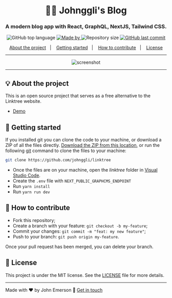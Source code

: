 <h1 align="center">🙇‍♂️ Johnggli's Blog</h1>
<h3 align="center">A modern blog app with React, GraphQL, NextJS, Tailwind CSS.</h3>

<p align="center">
  <img alt="GitHub top language" src="https://img.shields.io/github/languages/top/johnggli/johnggli-blog?color=04D361&labelColor=000000">
  
  <a href="https://www.linkedin.com/in/johnggli/">
    <img alt="Made by" src="https://img.shields.io/static/v1?label=made%20by&message=John%20Emerson&color=04D361&labelColor=000000">
  </a>
  
  <img alt="Repository size" src="https://img.shields.io/github/repo-size/johnggli/johnggli-blog?color=04D361&labelColor=000000">
  
  <a href="https://github.com/johnggli/johnggli-blog/commits/master">
    <img alt="GitHub last commit" src="https://img.shields.io/github/last-commit/johnggli/johnggli-blog?color=04D361&labelColor=000000">
  </a>
</p>

<p align="center">
  <a href="#-about-the-project">About the project</a>&nbsp;&nbsp;&nbsp;|&nbsp;&nbsp;&nbsp;
  <a href="#-getting-started">Getting started</a>&nbsp;&nbsp;&nbsp;|&nbsp;&nbsp;&nbsp;
  <a href="#-how-to-contribute">How to contribute</a>&nbsp;&nbsp;&nbsp;|&nbsp;&nbsp;&nbsp;
  <a href="#-license">License</a>
</p>

---

<p align="center">
  <img alt="screenshot" src="screenshot.png">
</p>

---

## 💡 About the project

This is an open source project that serves as a free alternative to the Linktree website.
- [Demo](https://johnggli.github.io/linktree)

## 🚀 Getting started

If you installed git you can clone the code to your machine, or download a ZIP of all the files directly.
[Download the ZIP from this location](https://github.com/johnggli/linktree/archive/master.zip), or run the following [git](https://git-scm.com/downloads) command to clone the files to your machine:
```bash
git clone https://github.com/johnggli/linktree
```
- Once the files are on your machine, open the _linktree_ folder in [Visual Studio Code](https://code.visualstudio.com/).
- Create the `.env` file with `NEXT_PUBLIC_GRAPHCMS_ENDPOINT`
- Run `yarn install`
- Run `yarn run dev`

## 🤔 How to contribute

- Fork this repository;
- Create a branch with your feature: `git checkout -b my-feature`;
- Commit your changes: `git commit -m "feat: my new feature"`;
- Push to your branch: `git push origin my-feature`.

Once your pull request has been merged, you can delete your branch.

## 📝 License

This project is under the MIT license. See the [LICENSE](LICENSE) file for more details.

---

Made with ❤️ by John Emerson :wave: [Get in touch](https://johnggli.github.io/linktree)
